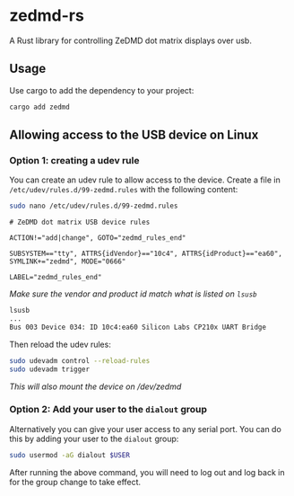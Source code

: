 # zedmd-rs

A Rust library for controlling ZeDMD dot matrix displays over usb.

## Usage

Use cargo to add the dependency to your project:

```bash
cargo add zedmd
```


## Allowing access to the USB device on Linux

### Option 1: creating a udev rule

You can create an udev rule to allow access to the device. Create a file in `/etc/udev/rules.d/99-zedmd.rules` with the following content:

```bash
sudo nano /etc/udev/rules.d/99-zedmd.rules
```

```
# ZeDMD dot matrix USB device rules

ACTION!="add|change", GOTO="zedmd_rules_end"

SUBSYSTEM=="tty", ATTRS{idVendor}=="10c4", ATTRS{idProduct}=="ea60", SYMLINK+="zedmd", MODE="0666" 

LABEL="zedmd_rules_end"
```

*Make sure the vendor and product id match what is listed on `lsusb`*

```bash
lsusb
...
Bus 003 Device 034: ID 10c4:ea60 Silicon Labs CP210x UART Bridge
```

Then reload the udev rules:

```bash
sudo udevadm control --reload-rules
sudo udevadm trigger
``` 

*This will also mount the device on /dev/zedmd*

### Option 2: Add your user to the `dialout` group

Alternatively you can give your user access to any serial port. You can do this by adding your user to the `dialout` group:

```bash
sudo usermod -aG dialout $USER
```

After running the above command, you will need to log out and log back in for the group change to take effect.


